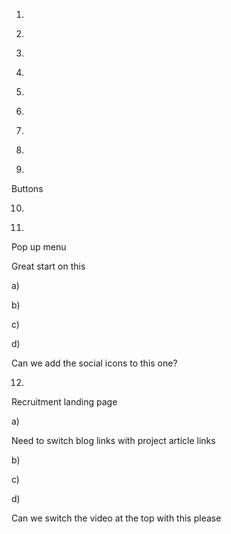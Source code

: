 1.

<!-- homepage text needs to inside the same width wrap as the FT logo and menu icon above plz -->

2.

<!-- just a very thin vertical border between the four service boxes - no line across the top / bottom to match the PSD -->

3.

<!-- for the 'we empower' block, the text size needs to be 1.3rem, and line height 2.1rem -->

4.
<!-- 
The we are uniquely text block (and every other normal paragraph) needs to be approx 1.1rem in size, but also have 2.1rem line height -->

5.

<!-- On news thumb hover, can the 'read more' slide in from the left, and chevron slide in from the right -->

6.

<!-- Padding below news thumb pic needs to be proportionally greater to match the PSD -->

7.

<!-- Can we add a max width to the paragraph 'we'd love to hear' so that at desktop size it breaks after 'project' -->

8.

<!-- Form styling

Fields need a little more padding / slightly rounded corners -->

9.

Buttons

<!-- Button styling needs updating to match the PSD across the board - lemme know if you need SVG of the arrow? -->

10.
<!-- 
Footer line height - can we reduce to 1.6rem just for the small print section starting 'Fifteen Ten Ltd is a ...' -->

11.

Pop up menu

Great start on this

a)

<!-- Can the <ul> have some padding on the left so that the border lines between them match the PSD (not flush to the edge of the screen, but are flush to the edge of the wording? -->

b)

<!-- Please not styling on top level menu link and sub menu links -->

c)

<!-- Can we reduce the font  size / add a max width to the small print content -->

d)

Can we add the social icons to this one?


12.

Recruitment landing page

a)

Need to switch blog links with project article links

b)

<!-- Can we exactly match the styling of the text at the top of the page (size and line height) to the first paragraph of text on the homepage bud? -->

c)

<!-- On reflection, I think the content area needs to be the same width out to the icon and nav burger icon - sorry -->

d)

Can we switch the video at the top with this please

